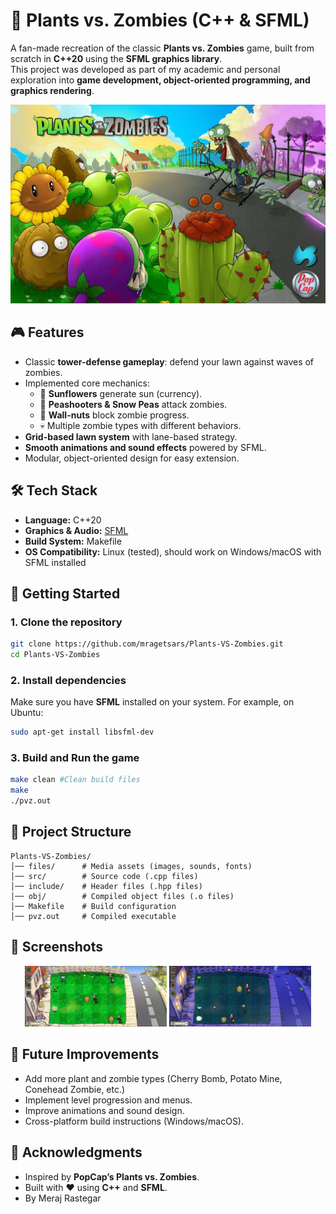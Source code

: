 # 🌱 Plants vs. Zombies (C++ & SFML)

A fan-made recreation of the classic **Plants vs. Zombies** game, built from scratch in **C++20** using the **SFML graphics library**.  
This project was developed as part of my academic and personal exploration into **game development, object-oriented programming, and graphics rendering**.

![Plants vs Zombies – C++ & SFML](./files/README.jpg)


## 🎮 Features
- Classic **tower-defense gameplay**: defend your lawn against waves of zombies.
- Implemented core mechanics:
  - 🌻 **Sunflowers** generate sun (currency).  
  - 🌱 **Peashooters & Snow Peas** attack zombies.  
  - 🧱 **Wall-nuts** block zombie progress.  
  - 💀 Multiple zombie types with different behaviors.
- **Grid-based lawn system** with lane-based strategy.
- **Smooth animations and sound effects** powered by SFML.
- Modular, object-oriented design for easy extension.


## 🛠️ Tech Stack
- **Language:** C++20  
- **Graphics & Audio:** [SFML](https://www.sfml-dev.org/)  
- **Build System:** Makefile  
- **OS Compatibility:** Linux (tested), should work on Windows/macOS with SFML installed  


## 🚀 Getting Started
### 1. Clone the repository
```bash
git clone https://github.com/mragetsars/Plants-VS-Zombies.git
cd Plants-VS-Zombies
```
### 2. Install dependencies
Make sure you have **SFML** installed on your system. For example, on Ubuntu:
```bash
sudo apt-get install libsfml-dev
```
### 3. Build and Run the game
```bash
make clean #Clean build files
make
./pvz.out
```


## 📂 Project Structure
```
Plants-VS-Zombies/
│── files/      # Media assets (images, sounds, fonts)
│── src/        # Source code (.cpp files)
│── include/    # Header files (.hpp files)
│── obj/        # Compiled object files (.o files)
│── Makefile    # Build configuration
│── pvz.out     # Compiled executable
```


## 🎨 Screenshots
<p align="center">
  <img src="./files/screenshots/screenshot_day.png" alt="Gameplay Screenshot 1" width="45%"/>
  <img src="./files/screenshots/screenshot_night.png" alt="Gameplay Screenshot 2" width="45%"/>
</p>


## 📖 Future Improvements
- Add more plant and zombie types (Cherry Bomb, Potato Mine, Conehead Zombie, etc.)
- Implement level progression and menus.
- Improve animations and sound design.
- Cross-platform build instructions (Windows/macOS).


## 🙌 Acknowledgments
- Inspired by **PopCap’s Plants vs. Zombies**.  
- Built with ❤️ using **C++** and **SFML**.  
- By Meraj Rastegar
